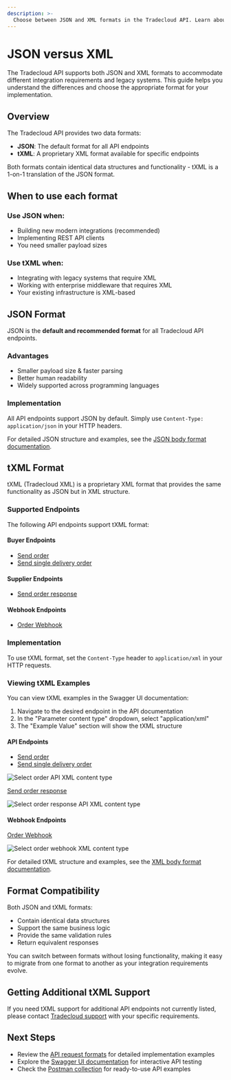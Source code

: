 ```yaml
---
description: >-
  Choose between JSON and XML formats in the Tradecloud API. Learn about format support, when to use each, and how to implement both JSON and tXML formats.
---
```


# JSON versus XML

The Tradecloud API supports both JSON and XML formats to accommodate different integration requirements and legacy systems. This guide helps you understand the differences and choose the appropriate format for your implementation.

## Overview

The Tradecloud API provides two data formats:

- **JSON**: The default format for all API endpoints
- **tXML**: A proprietary XML format available for specific endpoints

Both formats contain identical data structures and functionality - tXML is a 1-on-1 translation of the JSON format.

## When to use each format

### Use JSON when:

- Building new modern integrations (recommended)
- Implementing REST API clients
- You need smaller payload sizes

### Use tXML when:

- Integrating with legacy systems that require XML
- Working with enterprise middleware that requires XML
- Your existing infrastructure is XML-based

## JSON Format

JSON is the **default and recommended format** for all Tradecloud API endpoints.

### Advantages

- Smaller payload size & faster parsing
- Better human readability
- Widely supported across programming languages

### Implementation

All API endpoints support JSON by default. Simply use `Content-Type: application/json` in your HTTP headers.

For detailed JSON structure and examples, see the [JSON body format documentation](requests.md#json-body).

## tXML Format

tXML (Tradecloud XML) is a proprietary XML format that provides the same functionality as JSON but in XML structure.

### Supported Endpoints

The following API endpoints support tXML format:

#### Buyer Endpoints

- [Send order](https://swagger-ui.accp.tradecloud1.com/?url=https://api.accp.tradecloud1.com/v2/api-connector/specs.yaml#/buyer-endpoints/sendOrderByBuyerRoute)
- [Send single delivery order](https://swagger-ui.accp.tradecloud1.com/?url=https://api.accp.tradecloud1.com/v2/api-connector/specs.yaml#/buyer-endpoints/sendSingleDeliveryOrderByBuyerRoute)

#### Supplier Endpoints

- [Send order response](https://swagger-ui.accp.tradecloud1.com/?url=https://api.accp.tradecloud1.com/v2/api-connector/specs.yaml#/supplier-endpoints/sendOrderResponseBySupplierRoute)

#### Webhook Endpoints

- [Order Webhook](https://swagger-ui.accp.tradecloud1.com/?url=https://api.accp.tradecloud1.com/v2/order-webhook-connector/specs.yaml#/order-webhook%20endpoints/webhookPost)

### Implementation

To use tXML format, set the `Content-Type` header to `application/xml` in your HTTP requests.

### Viewing tXML Examples

You can view tXML examples in the Swagger UI documentation:

1. Navigate to the desired endpoint in the API documentation
2. In the "Parameter content type" dropdown, select "application/xml"
3. The "Example Value" section will show the tXML structure

#### API Endpoints

- [Send order](https://swagger-ui.accp.tradecloud1.com/?url=https://api.accp.tradecloud1.com/v2/api-connector/specs.yaml#/buyer-endpoints/sendOrderByBuyerRoute)
- [Send single delivery order](https://swagger-ui.accp.tradecloud1.com/?url=https://api.accp.tradecloud1.com/v2/api-connector/specs.yaml#/buyer-endpoints/sendSingleDeliveryOrderByBuyerRoute)

![Select order API XML content type](../.gitbook/assets/select-order-api-xml-content-type.png)

[Send order response](https://swagger-ui.accp.tradecloud1.com/?url=https://api.accp.tradecloud1.com/v2/api-connector/specs.yaml#/supplier-endpoints/sendOrderResponseBySupplierRoute)

![Select order response API XML content type](../.gitbook/assets/select-order-response-api-xml-content-type.png)

#### Webhook Endpoints

[Order Webhook](https://swagger-ui.accp.tradecloud1.com/?url=https://api.accp.tradecloud1.com/v2/order-webhook-connector/specs.yaml#/order-webhook%20endpoints/webhookPost)

![Select order webhook XML content type](../.gitbook/assets/select-order-webhook-xml-content-type.png)

For detailed tXML structure and examples, see the [XML body format documentation](requests.md#xml-body).

## Format Compatibility

Both JSON and tXML formats:

- Contain identical data structures
- Support the same business logic
- Provide the same validation rules
- Return equivalent responses

You can switch between formats without losing functionality, making it easy to migrate from one format to another as your integration requirements evolve.

## Getting Additional tXML Support

If you need tXML support for additional API endpoints not currently listed, please contact [Tradecloud support](../support.md) with your specific requirements.

## Next Steps

- Review the [API request formats](requests.md) for detailed implementation examples
- Explore the [Swagger UI documentation](tools/swagger-ui.md) for interactive API testing
- Check the [Postman collection](tools/postman.md) for ready-to-use API examples
